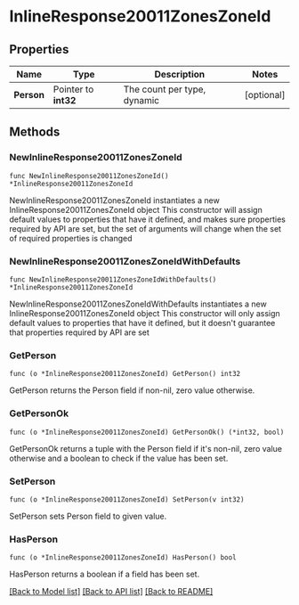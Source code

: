 # InlineResponse20011ZonesZoneId

## Properties

Name | Type | Description | Notes
------------ | ------------- | ------------- | -------------
**Person** | Pointer to **int32** | The count per type, dynamic | [optional] 

## Methods

### NewInlineResponse20011ZonesZoneId

`func NewInlineResponse20011ZonesZoneId() *InlineResponse20011ZonesZoneId`

NewInlineResponse20011ZonesZoneId instantiates a new InlineResponse20011ZonesZoneId object
This constructor will assign default values to properties that have it defined,
and makes sure properties required by API are set, but the set of arguments
will change when the set of required properties is changed

### NewInlineResponse20011ZonesZoneIdWithDefaults

`func NewInlineResponse20011ZonesZoneIdWithDefaults() *InlineResponse20011ZonesZoneId`

NewInlineResponse20011ZonesZoneIdWithDefaults instantiates a new InlineResponse20011ZonesZoneId object
This constructor will only assign default values to properties that have it defined,
but it doesn't guarantee that properties required by API are set

### GetPerson

`func (o *InlineResponse20011ZonesZoneId) GetPerson() int32`

GetPerson returns the Person field if non-nil, zero value otherwise.

### GetPersonOk

`func (o *InlineResponse20011ZonesZoneId) GetPersonOk() (*int32, bool)`

GetPersonOk returns a tuple with the Person field if it's non-nil, zero value otherwise
and a boolean to check if the value has been set.

### SetPerson

`func (o *InlineResponse20011ZonesZoneId) SetPerson(v int32)`

SetPerson sets Person field to given value.

### HasPerson

`func (o *InlineResponse20011ZonesZoneId) HasPerson() bool`

HasPerson returns a boolean if a field has been set.


[[Back to Model list]](../README.md#documentation-for-models) [[Back to API list]](../README.md#documentation-for-api-endpoints) [[Back to README]](../README.md)


